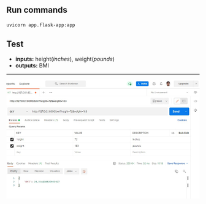 ## Run commands

```bash
uvicorn app.flask-app:app
```

## Test

- **inputs:** height(_inches_), weight(_pounds_)
- **outputs:** BMI

---

![screenshot](screenshots/get-request.jpeg)
